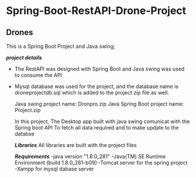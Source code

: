 # Spring-Boot-RestAPI-Drone-Project
## Drones

This is a Spring Boot Project and Java swing;

  ***project details***
  
- The RestAPI was designed with Spring Boot and Java swing was used to consume the API
- Mysql database was used for the project, and the database name is droneprojectdb.sql
  which is added to the project zip file as well.
  
  Java swing project name: Dronpro.zip
  Java Spring Boot project name: Project.zip
  
  In this project, The Desktop app built with java swing comunicat with the Spring boot API
  To fetch all data required and to make update to the databse
  
  
  ***Libraries***
  All libraries are built with the project files 
  
  ***Requirements***
  -java version "1.8.0_281"
  -Java(TM) SE Runtime Environment (build 1.8.0_281-b09)
  -Tomcat server for the spring project
  -Xampp for mysql dabase server
  
  
